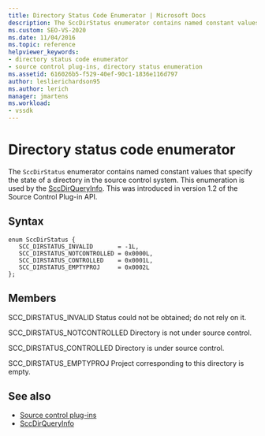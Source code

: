 ```yaml
---
title: Directory Status Code Enumerator | Microsoft Docs
description: The SccDirStatus enumerator contains named constant values that specify the state of a directory in the source control system and is used by SccDirQueryInfo.
ms.custom: SEO-VS-2020
ms.date: 11/04/2016
ms.topic: reference
helpviewer_keywords:
- directory status code enumerator
- source control plug-ins, directory status enumeration
ms.assetid: 616026b5-f529-40ef-90c1-1836e116d797
author: leslierichardson95
ms.author: lerich
manager: jmartens
ms.workload:
- vssdk
---
```

# Directory status code enumerator
The `SccDirStatus` enumerator contains named constant values that specify the state of a directory in the source control system. This enumeration is used by the [SccDirQueryInfo](../extensibility/sccdirqueryinfo-function.md). This was introduced in version 1.2 of the Source Control Plug-in API.

## Syntax

```
enum SccDirStatus {
   SCC_DIRSTATUS_INVALID       = -1L,
   SCC_DIRSTATUS_NOTCONTROLLED = 0x0000L,
   SCC_DIRSTATUS_CONTROLLED    = 0x0001L,
   SCC_DIRSTATUS_EMPTYPROJ     = 0x0002L
};
```

## Members
 SCC_DIRSTATUS_INVALID
 Status could not be obtained; do not rely on it.

 SCC_DIRSTATUS_NOTCONTROLLED
 Directory is not under source control.

 SCC_DIRSTATUS_CONTROLLED
 Directory is under source control.

 SCC_DIRSTATUS_EMPTYPROJ
 Project corresponding to this directory is empty.

## See also
- [Source control plug-ins](../extensibility/source-control-plug-ins.md)
- [SccDirQueryInfo](../extensibility/sccdirqueryinfo-function.md)
